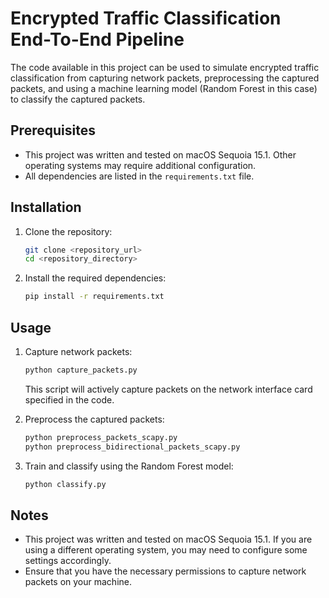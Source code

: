 # Encrypted Traffic Classification End-To-End Pipeline

The code available in this project can be used to simulate encrypted traffic classification from capturing network packets, preprocessing the captured packets, and using a machine learning model (Random Forest in this case) to classify the captured packets.

## Prerequisites

- This project was written and tested on macOS Sequoia 15.1. Other operating systems may require additional configuration.
- All dependencies are listed in the `requirements.txt` file.

## Installation

1. Clone the repository:
    ```sh
    git clone <repository_url>
    cd <repository_directory>
    ```

2. Install the required dependencies:
    ```sh
    pip install -r requirements.txt
    ```

## Usage

1. Capture network packets:
    ```sh
    python capture_packets.py
    ```
    This script will actively capture packets on the network interface card specified in the code.

2. Preprocess the captured packets:
    ```sh
    python preprocess_packets_scapy.py
    python preprocess_bidirectional_packets_scapy.py
    ```

3. Train and classify using the Random Forest model:
    ```sh
    python classify.py
    ```

## Notes

- This project was written and tested on macOS Sequoia 15.1. If you are using a different operating system, you may need to configure some settings accordingly.
- Ensure that you have the necessary permissions to capture network packets on your machine.

